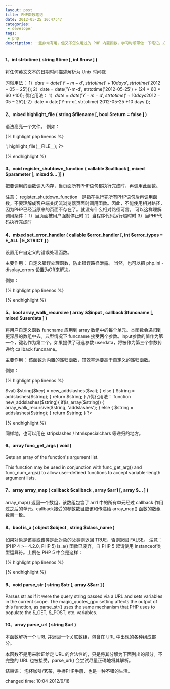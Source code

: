 ```yaml
---
layout: post
title: PHP函数笔记 
date: 2012-05-25 10:47:47
categories:
 - developer
tags:
 - php
description: 一些非常有用，但又不怎么用过的 PHP 内置函数，学习时顺带做一下笔记，方便日后查询使用。
---
```


#### 1、int strtotime ( string $time [, int $now ] )
将任何英文文本的日期时间描述解析为 Unix 时间戳

习惯用法：
1）$date = date('Y-m-d', strtotime('+10 days', strtotime('2012-05-25')));
2）$date = date('Y-m-d', strtotime('2012-05-25') + (24 * 60 * 60 *10));
优化用法：
1）$date = date('Y-m-d', strtotime('+10 days 2012-05-25'));
2）$date = date('Y-m-d', strtotime('2012-05-25 +10 days'));


#### 2、mixed highlight_file ( string $filename [, bool $return = false ] )
语法高亮一个文件。
例如：

{% highlight php linenos %}
<?php
$date = '2012-05-25';
echo date('Y-m-d', strtotime($date . ' +10 days'));
echo '<hr />';
highlight_file(__FILE__);
?>
{% endhighlight %}


#### 3、void register_shutdown_function ( callable $callback [, mixed $parameter [, mixed $... ]] )
把要调用的函数调入内存，当页面所有PHP语句都执行完成时，再调用此函数。

注意：
register_shutdown_function　是指在执行完所有PHP语句后再调用函数，不要理解成客户端关闭流浏览器页面时调用函数。因此，不能使用相对路径，因为PHP已经当原来的页面不存在了。就没有什么相对路径可言。
可以这样理解调用条件：
1）当页面被用户强制停止时
2）当程序代码运行超时时
3）当PHP代码执行完成时


#### 4、mixed set_error_handler ( callable $error_handler [, int $error_types = E_ALL | E_STRICT ] )
设置用户自定义的错误处理函数。

主要作用：
自定义错误处理函数，防止错误路径泄露。
当然，也可以把 php.ini - display_errors 设置为Off来解决。

例如：

{% highlight php linenos %}
<?php
// 摘录自手册
function myErrorHandler($errno, $errstr, $errfile, $errline)
{
    // find it in the PHP Manual
    // thx.
}
?>
{% endhighlight %}

#### 5、bool array_walk_recursive ( array &$input , callback $funcname [, mixed $userdata ] )
将用户自定义函数 funcname 应用到 array 数组中的每个单元。本函数会递归到更深层的数组中去。典型情况下 funcname 接受两个参数。input参数的值作为第一个，键名作为第二个。如果提供了可选参数 userdata，将被作为第三个参数传递给 callback funcname。

主要作用：
该函数为内置的递归函数，其效率远要高于自定义的递归函数。

例如：

{% highlight php linenos %}
<?php
//习惯用法：
function new_addslashes($string){
    if(is_array($string)) {
        foreach($string as $key => $val) $string[$key] = new_addslashes($val);
    } else {
        $string = addslashes($string);
    }
   
    return $string;
}

//优化用法：
function new_addslashes($string){
    if(is_array($string)) {
        array_walk_recursive($string, 'addslashes');
    } else {
        $string = addslashes($string);
    }
   
    return $string;
}
?>
{% endhighlight %}

同样地，也可以用在 stripslashes / htmlspecialchars 等递归的地方。

#### 6、array func_get_args ( void )
Gets an array of the function's argument list.

This function may be used in conjunction with func_get_arg() and func_num_args() to allow user-defined functions to accept variable-length argument lists.

#### 7、array array_map ( callback $callback , array $arr1 [, array $... ] )
array_map() 返回一个数组，该数组包含了 arr1 中的所有单元经过 callback 作用过之后的单元。callback接受的参数数目应该和传递给 array_map() 函数的数组数目一致。

#### 8、bool is_a ( object $object , string $class_name )
如果对象是该类或该类是此对象的父类则返回 TRUE，否则返回 FALSE。
注意：(PHP 4 >= 4.2.0, PHP 5)
is_a() 函数已废弃，自 PHP 5 起请使用 instanceof类型运算符。上例在 PHP 5 中会是这样：

{% highlight php linenos %}
<?php
if ($WF instanceof WidgetFactory) {
    echo 'Yes, $WF is a WidgetFactory';
}
?>
{% endhighlight %}

#### 9、void parse_str ( string $str [, array &$arr ] )
Parses str as if it were the query string passed via a URL and sets variables in the current scope.
The magic_quotes_gpc setting affects the output of this function, as parse_str() uses the same mechanism that PHP uses to populate the $_GET, $_POST, etc. variables.

#### 10、array parse_url ( string $url )
本函数解析一个 URL 并返回一个关联数组，包含在 URL 中出现的各种组成部分。

本函数不是用来验证给定 URL 的合法性的，只是将其分解为下面列出的部分。不完整的 URL 也被接受，parse_url() 会尝试尽量正确地将其解析。


结束语：
泡杯咖啡/茗茶，手捧PHP手册，也是一种不错的生活。

changed time: 10:04 2012/9/18
